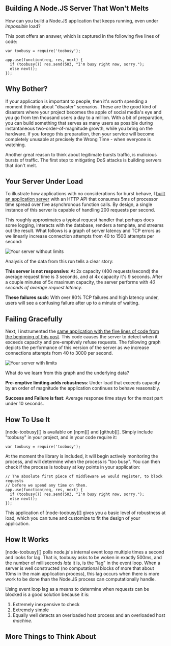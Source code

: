 ## Building A Node.JS Server That Won't Melts

How can you build a Node.JS application that keeps running, even under *impossible* load?

This post offers an answer, which is captured in the following five lines of code:

    var toobusy = require('toobusy');

    app.use(function(req, res, next) {
      if (toobusy()) res.send(503, "I'm busy right now, sorry.");
      else next();
    });

## Why Bother?

If your application is important to people, then it's worth spending a moment thinking about "disaster" scenarios.
These are the good kind of disasters where your project becomes the apple of social media's eye and you go from ten thousand users a day to a million.
With a bit of preparation, you can build something that serves as many users as possible during instantaneous two-order-of-magnitude growth, while you bring on the hardware.
If you forego this preparation, then your service will become completely unusable at precisely the Wrong Time - when everyone is watching.

Another great reason to think about legitimate bursts traffic, is malicious bursts of traffic.
The first step to mitigating DoS attacks is building servers that don't melt.

## Your Server Under Load

To illustrate how applications with no considerations for burst behave, I [built an application server][] with an HTTP API that consumes 5ms of processor time spread over five asynchronous function calls.
By design, a single instance of this server is capable of handling 200 requests per second.

  [built an application server]: http://badcode.tld

This roughly approximates a typical request handler that perhaps does some logging, interacts with the database, renders a template, and streams out the result.
What follows is a graph of server latency and TCP errors as we linearly increase connection attempts from 40 to 1500 attempts per second:

![Your server without limits](../../../raw/master/building_a_server_that_wont_melt/without.svg)

Analysis of the data from this run tells a clear story:

**This server is not responsive**:  At 2x capacity (400 requests/second) the average request time is 3 seconds, and at 4x capacity it's 9 seconds.  After a couple minutes of 5x maximum capacity, the server performs with *40 seconds of average request latency*.

**These failures suck**:  With over 80% TCP failures and high latency under, users will see a confusing failure after up to a minute of waiting.

## Failing Gracefully

Next, I instrumented the [same application with the five lines of code from the beginning of this post][].
This code causes the server to detect when it exceeds capacity and pre-emptively refuse requests.
The following graph depicts the performance of this version of the server as we increase connections attempts from 40 to 3000 per second.

  [same application with the five lines of code from the beginning of this post]: http://goodcode.tld

![Your server with limits](../../../raw/master/building_a_server_that_wont_melt/with.svg)

What do we learn from this graph and the underlying data?

**Pre-emptive limiting adds robustness**: Under load that exceeds capacity by an order of magnitude the application continues to behave reasonably.

**Success and Failure is fast**: Average response time stays for the most part under 10 seconds.

## How To Use It

[node-toobusy][] is available on [npm][] and [github][].  Simply include "toobusy" in your project, and in your code require it:

    var toobusy = require('toobusy');

At the moment the library is included, it will begin actively monitoring the process, and will determine when the process is "too busy".
You can then check if the process is toobusy at key points in your application:

    // The absolute first piece of middleware we would register, to block requests
    // before we spend any time on them.
    app.use(function(req, res, next) {
      if (toobusy()) res.send(503, "I'm busy right now, sorry.");
      else next();
    });

This application of [node-toobusy][] gives you a basic level of robustness at load, which you can tune and customize to fit the design of your application.

## How It Works

[node-toobusy][] polls node.js's internal event loop multiple times a second and looks for lag.
That is, toobusy asks to be woken in exactly 500ms, and the number of milliseconds *late* it is, is the "lag" in the event loop.
When a server is well constructed (no computational blocks of more that about 10ms in the main application process), this lag occurs when there is more work to be done than the Node.JS process can computationally handle.

Using event loop lag as a means to determine when requests can be blocked is a good solution because it is:

  1. Extremely inexpensive to check
  2. Extremely simple
  3. Equally well detects an overloaded host process and an overloaded host *machine*.


## More Things to Think About



